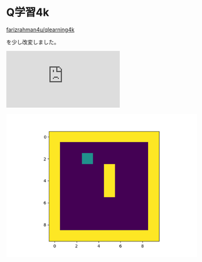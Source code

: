 # Q学習4k

[farizrahman4u/qlearning4k](https://github.com/farizrahman4u/qlearning4k)

を少し改変しました。

![](https://github.com/PonDad/qgakusyuu4k/blob/master/test_catch.py)

![](https://github.com/PonDad/qgakusyuu4k/blob/master/snake.gif)
